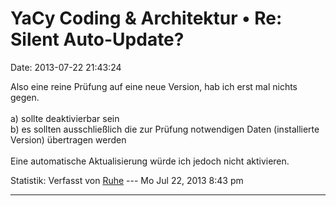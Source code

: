 YaCy Coding & Architektur • Re: Silent Auto-Update?
===================================================

Date: 2013-07-22 21:43:24

Also eine reine Prüfung auf eine neue Version, hab ich erst mal nichts
gegen.\
\
a) sollte deaktivierbar sein\
b) es sollten ausschließlich die zur Prüfung notwendigen Daten
(installierte Version) übertragen werden\
\
Eine automatische Aktualisierung würde ich jedoch nicht aktivieren.

Statistik: Verfasst von
[Ruhe](http://forum.yacy-websuche.de/memberlist.php?mode=viewprofile&u=8953)
--- Mo Jul 22, 2013 8:43 pm

------------------------------------------------------------------------
